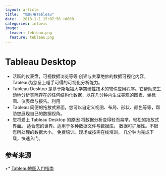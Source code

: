 ```yaml
---
layout: article
title:  "如何用Tebleau"
date:   2018-1-1 15:07:50 +0800
categories: infovis
image:
  teaser: tebleau.png
  feature: tebleau.png
---
```


# Tableau Desktop
 + 活跃的仪表盘，可视数据浏览等等
创建与共享绝妙的数据可视化内容，Tableau为您呈上唾手可得的可视化分析能力。
 + Tableau Desktop 是基于斯坦福大学突破性技术的软件应用程序。它帮助您生动地分析实际存在的任何结构化数据，以在几分钟内生成美观的图表、坐标图、仪表盘与报告。利用
 + Tableau 简便的拖放式界面，您可以自定义视图、布局、形状、颜色等等，帮助您展现自己的数据视角。
 + 您将爱上 Tableau Desktop 的原因
将数据分析变得轻而易举。轻松的拖放式界面。
适合您的世界。适用于多种数据文件与数据库。
数据可扩展性。不限您所处理的数据大小。
免费培训。现场或按需在线培训。
几分钟内完成下载。快速入门。
## 参考来源 
 
+* [Tableau地图入门指南](http://onlinehelp.tableau.com/current/pro/desktop/zh-cn/help.htm#buildexamples_maps.html%3FTocPath%3D%25E8%25AE%25BE%25E8%25AE%25A1%25E8%25A7%2586%25E5%259B%25BE%25E5%2592%258C%25E5%2588%2586%25E6%259E%2590%25E6%2595%25B0%25E6%258D%25AE%7C%25E7%2594%259F%25E6%2588%2590%25E5%2592%258C%25E4%25BD%25BF%25E7%2594%25A8%25E5%259C%25B0%25E5%259B%25BE%7C_____1) 
 